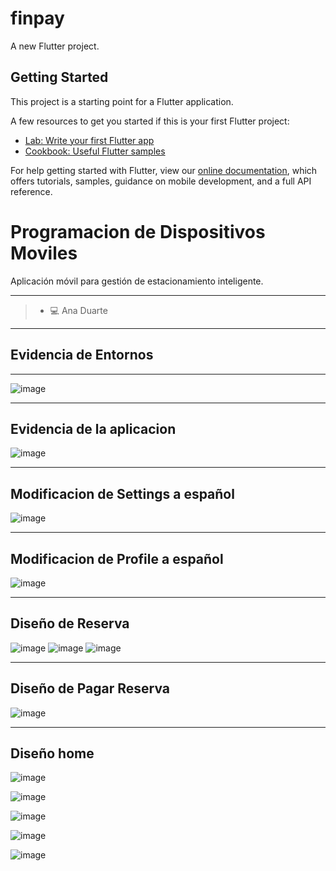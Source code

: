 # finpay

A new Flutter project.

## Getting Started

This project is a starting point for a Flutter application.

A few resources to get you started if this is your first Flutter project:

- [Lab: Write your first Flutter app](https://flutter.dev/docs/get-started/codelab)
- [Cookbook: Useful Flutter samples](https://flutter.dev/docs/cookbook)

For help getting started with Flutter, view our
[online documentation](https://flutter.dev/docs), which offers tutorials,
samples, guidance on mobile development, and a full API reference.

# Programacion de Dispositivos Moviles

Aplicación móvil para gestión de estacionamiento inteligente.

---
> - 💻 Ana Duarte

---
## Evidencia de Entornos

---
![image](https://github.com/user-attachments/assets/72ce898e-462b-4443-85bb-a323142a20b9)

---
## Evidencia de la aplicacion 
![image](https://github.com/user-attachments/assets/957cb085-5980-40c2-bcb6-45114205444f)

---
## Modificacion de Settings a español
![image](https://github.com/user-attachments/assets/ddea20e8-149e-43cf-b4a6-70e031362736)

---
## Modificacion de Profile a español
![image](https://github.com/user-attachments/assets/779e6930-91bd-4de4-af32-15d45dd4b9e7)

---
## Diseño de Reserva
![image](https://github.com/user-attachments/assets/fabd6707-7dc4-40c1-9508-3b745ca36011)
![image](https://github.com/user-attachments/assets/6b81872a-6e61-409e-a6be-a5256e05441a)
![image](https://github.com/user-attachments/assets/3726a838-5777-4383-a954-32a8b904fea9)

---
## Diseño de Pagar Reserva
![image](https://github.com/user-attachments/assets/c3e49b3b-55c4-41b0-9106-1c364c2a1ebf)

---
## Diseño home
![image](https://github.com/user-attachments/assets/cf59966f-37ed-4939-ba3f-3809b74f3815)

![image](https://github.com/user-attachments/assets/e8405c59-7d88-40d9-b92e-e725032121b6)

![image](https://github.com/user-attachments/assets/64db2733-7eba-4786-b88b-7504801d1bc9)

![image](https://github.com/user-attachments/assets/46c65587-5766-4cf5-80a9-6d05e6063432)

![image](https://github.com/user-attachments/assets/fd690547-fbde-4fe0-86a5-9fa93763716e)






